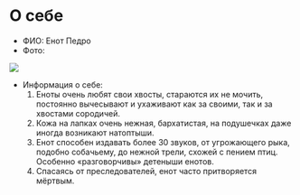 # О себе
- ФИО: Енот Педро 
- Фото:  
<image src="/images/images.jpg">

- Информация о себе:  
  1. Еноты очень любят свои хвосты, стараются их не мочить, постоянно вычесывают и ухаживают как за своими, так и за хвостами сородичей.
  2. Кожа на лапках очень нежная, бархатистая, на подушечках даже иногда возникают натоптыши.
  3. Енот способен издавать более 30 звуков, от угрожающего рыка, подобно собачьему, до нежной трели, схожей с пением птиц. Особенно «разговорчивы» детеныши енотов.
  4. Спасаясь от преследователей, енот часто притворяется мёртвым.
